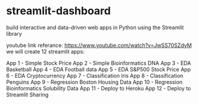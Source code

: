 # streamlit-dashboard
build interactive and data-driven web apps in Python using the Streamlit library

youtube link referance: https://www.youtube.com/watch?v=JwSS70SZdyM
we will create 12 streamlit apps:

App 1	- Simple Stock Price
App 2	- Simple Bioinformatics DNA
App 3	- EDA Basketball
App 4	- EDA Football data
App 5	- EDA S&P500 Stock Price
App 6	- EDA Cryptocurrency
App 7	- Classification Iris
App 8	- Classification Penguins
App 9	- Regression Boston Housing Data 
App 10 - Regression Bioinformatics Solubility Data 
App 11 - Deploy to Heroku 
App 12 - Deploy to Streamlit Sharing
